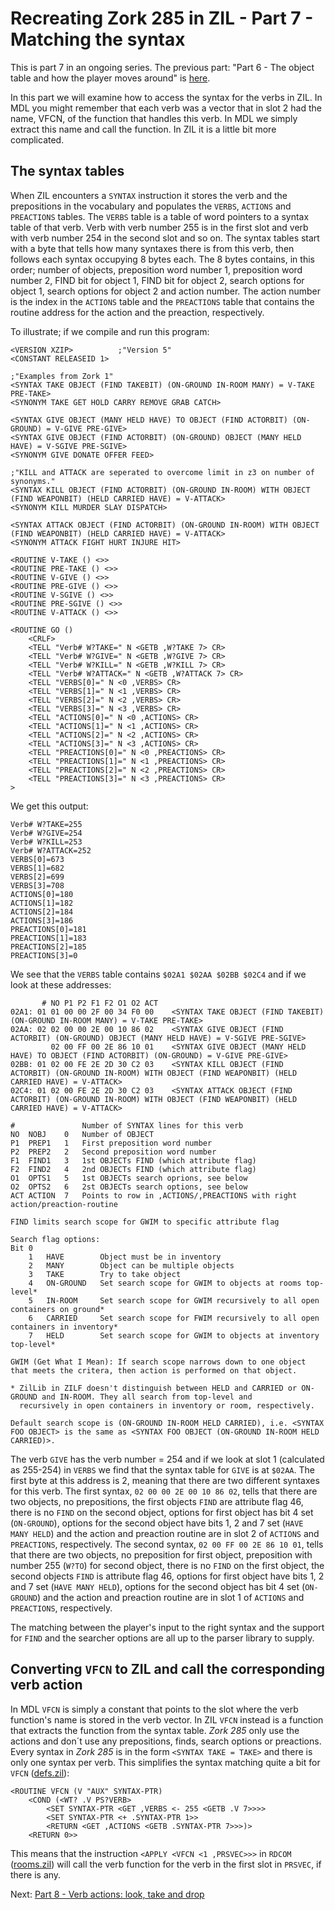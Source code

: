 # Recreating Zork 285 in ZIL - Part 7 - Matching the syntax
This is part 7 in an ongoing series. The previous part: "Part 6 - The object table and how the player moves around" is [here](https://github.com/heasm66/mdlzork/blob/master/zork_285/doc/zork285_06.md).  
  
In this part we will examine how to access the syntax for the verbs in ZIL. In MDL you might remember that each verb was a vector that in slot 2 had the name, VFCN, of the function that handles this verb. In MDL we simply extract this name and call the function. In ZIL it is a little bit more complicated.
## The syntax tables
When ZIL encounters a ```SYNTAX``` instruction it stores the verb and the prepositions in the vocabulary and populates the ```VERBS```, ```ACTIONS``` and ```PREACTIONS``` tables. The ```VERBS``` table is a table of word pointers to a syntax table of that verb. Verb with verb number 255 is in the first slot and verb with verb number 254 in the second slot and so on. The syntax tables start with a byte that tells how many syntaxes there is from this verb, then follows each syntax occupying 8 bytes each. The 8 bytes contains, in this order; number of objects, preposition word number 1, preposition word number 2, FIND bit for object 1, FIND bit for object 2, search options for object 1, search options for object 2 and action number. The action number is the index in the ```ACTIONS``` table and the ```PREACTIONS``` table that contains the routine address for the action and the preaction, respectively.  
  
To illustrate; if we compile and run this program:
```
<VERSION XZIP>          ;"Version 5"
<CONSTANT RELEASEID 1>

;"Examples from Zork 1"
<SYNTAX TAKE OBJECT (FIND TAKEBIT) (ON-GROUND IN-ROOM MANY) = V-TAKE PRE-TAKE>
<SYNONYM TAKE GET HOLD CARRY REMOVE GRAB CATCH>

<SYNTAX GIVE OBJECT (MANY HELD HAVE) TO OBJECT (FIND ACTORBIT) (ON-GROUND) = V-GIVE PRE-GIVE>
<SYNTAX GIVE OBJECT (FIND ACTORBIT) (ON-GROUND) OBJECT (MANY HELD HAVE) = V-SGIVE PRE-SGIVE>
<SYNONYM GIVE DONATE OFFER FEED>

;"KILL and ATTACK are seperated to overcome limit in z3 on number of synonyms."
<SYNTAX KILL OBJECT (FIND ACTORBIT) (ON-GROUND IN-ROOM) WITH OBJECT (FIND WEAPONBIT) (HELD CARRIED HAVE) = V-ATTACK>
<SYNONYM KILL MURDER SLAY DISPATCH>

<SYNTAX ATTACK OBJECT (FIND ACTORBIT) (ON-GROUND IN-ROOM) WITH OBJECT (FIND WEAPONBIT) (HELD CARRIED HAVE) = V-ATTACK>
<SYNONYM ATTACK FIGHT HURT INJURE HIT>

<ROUTINE V-TAKE () <>>
<ROUTINE PRE-TAKE () <>>
<ROUTINE V-GIVE () <>>
<ROUTINE PRE-GIVE () <>>
<ROUTINE V-SGIVE () <>>
<ROUTINE PRE-SGIVE () <>>
<ROUTINE V-ATTACK () <>>

<ROUTINE GO () 
    <CRLF>
    <TELL "Verb# W?TAKE=" N <GETB ,W?TAKE 7> CR>
    <TELL "Verb# W?GIVE=" N <GETB ,W?GIVE 7> CR>
    <TELL "Verb# W?KILL=" N <GETB ,W?KILL 7> CR>
    <TELL "Verb# W?ATTACK=" N <GETB ,W?ATTACK 7> CR>
    <TELL "VERBS[0]=" N <0 ,VERBS> CR>
    <TELL "VERBS[1]=" N <1 ,VERBS> CR>
    <TELL "VERBS[2]=" N <2 ,VERBS> CR>
    <TELL "VERBS[3]=" N <3 ,VERBS> CR>
    <TELL "ACTIONS[0]=" N <0 ,ACTIONS> CR>
    <TELL "ACTIONS[1]=" N <1 ,ACTIONS> CR>
    <TELL "ACTIONS[2]=" N <2 ,ACTIONS> CR>
    <TELL "ACTIONS[3]=" N <3 ,ACTIONS> CR>
    <TELL "PREACTIONS[0]=" N <0 ,PREACTIONS> CR>
    <TELL "PREACTIONS[1]=" N <1 ,PREACTIONS> CR>
    <TELL "PREACTIONS[2]=" N <2 ,PREACTIONS> CR>
    <TELL "PREACTIONS[3]=" N <3 ,PREACTIONS> CR>
>
```
We get this output:
```
Verb# W?TAKE=255
Verb# W?GIVE=254
Verb# W?KILL=253
Verb# W?ATTACK=252
VERBS[0]=673
VERBS[1]=682
VERBS[2]=699
VERBS[3]=708
ACTIONS[0]=180
ACTIONS[1]=182
ACTIONS[2]=184
ACTIONS[3]=186
PREACTIONS[0]=181
PREACTIONS[1]=183
PREACTIONS[2]=185
PREACTIONS[3]=0
```
We see that the ```VERBS``` table contains ```$02A1 $02AA $02BB $02C4``` and if we look at these addresses:
```
       # NO P1 P2 F1 F2 O1 O2 ACT
02A1: 01 01 00 00 2F 00 34 F0 00    <SYNTAX TAKE OBJECT (FIND TAKEBIT) (ON-GROUND IN-ROOM MANY) = V-TAKE PRE-TAKE>
02AA: 02 02 00 00 2E 00 10 86 02    <SYNTAX GIVE OBJECT (FIND ACTORBIT) (ON-GROUND) OBJECT (MANY HELD HAVE) = V-SGIVE PRE-SGIVE>
         02 00 FF 00 2E 86 10 01    <SYNTAX GIVE OBJECT (MANY HELD HAVE) TO OBJECT (FIND ACTORBIT) (ON-GROUND) = V-GIVE PRE-GIVE>
02BB: 01 02 00 FE 2E 2D 30 C2 03    <SYNTAX KILL OBJECT (FIND ACTORBIT) (ON-GROUND IN-ROOM) WITH OBJECT (FIND WEAPONBIT) (HELD CARRIED HAVE) = V-ATTACK>
02C4: 01 02 00 FE 2E 2D 30 C2 03    <SYNTAX ATTACK OBJECT (FIND ACTORBIT) (ON-GROUND IN-ROOM) WITH OBJECT (FIND WEAPONBIT) (HELD CARRIED HAVE) = V-ATTACK>

#               Number of SYNTAX lines for this verb
NO  NOBJ    0   Number of OBJECT
P1  PREP1   1   First preposition word number
P2  PREP2   2   Second preposition word number
F1  FIND1   3   1st OBJECTs FIND (which attribute flag) 
F2  FIND2   4   2nd OBJECTs FIND (which attribute flag)
O1  OPTS1   5   1st OBJECTs search oprions, see below
O2  OPTS2   6   2st OBJECTs search options, see below
ACT ACTION  7   Points to row in ,ACTIONS/,PREACTIONS with right action/preaction-routine

FIND limits search scope for GWIM to specific attribute flag
 
Search flag options:
Bit 0
    1   HAVE		Object must be in inventory
    2   MANY		Object can be multiple objects
    3   TAKE		Try to take object
    4   ON-GROUND	Set search scope for GWIM to objects at rooms top-level*
    5   IN-ROOM		Set search scope for GWIM recursively to all open containers on ground*
    6   CARRIED		Set search scope for FWIM recursively to all open containers in inventory*
    7   HELD		Set search scope for GWIM to objects at inventory top-level*
	
GWIM (Get What I Mean): If search scope narrows down to one object that meets the critera, then action is performed on that object.

* ZilLib in ZILF doesn't distinguish between HELD and CARRIED or ON-GROUND and IN-ROOM. They all search from top-level and 
  recursively in open containers in inventory or room, respectively.

Default search scope is (ON-GROUND IN-ROOM HELD CARRIED), i.e. <SYNTAX FOO OBJECT> is the same as <SYNTAX FOO OBJECT (ON-GROUND IN-ROOM HELD CARRIED)>.
```
The verb ```GIVE``` has the verb number = 254 and if we look at slot 1 (calculated as 255-254) in ```VERBS``` we find that the syntax table for ```GIVE``` is at ```$02AA```. The first byte at this address is 2, meaning that there are two different syntaxes for this verb. The first syntax, ```02 00 00 2E 00 10 86 02```, tells that there are two objects, no prepositions, the first objects ```FIND``` are attribute flag 46, there is no ```FIND``` on the second object, options for first object has bit 4 set (```ON-GROUND```), options for the second object have bits 1, 2 and 7 set (```HAVE MANY HELD```) and the action and preaction routine are in slot 2 of ```ACTIONS``` and ```PREACTIONS```, respectively. The second syntax, ```02 00 FF 00 2E 86 10 01```, tells that there are two objects, no preposition for first object, preposition with number 255 (```W?TO```) for second object, there is no ```FIND``` on the first object, the second objects ```FIND``` is attribute flag 46, options for first object have bits 1, 2 and 7 set (```HAVE MANY HELD```), options for the second object has bit 4 set (```ON-GROUND```) and the action and preaction routine are in slot 1 of ```ACTIONS``` and ```PREACTIONS```, respectively.  
  
The matching between the player's input to the right syntax and the support for ```FIND``` and the searcher options are all up to the parser library to supply.
## Converting ```VFCN``` to ZIL and call the corresponding verb action
In MDL ```VFCN``` is simply a constant that points to the slot where the verb function's name is stored in the verb vector. In ZIL ```VFCN``` instead is a function that extracts the function from the syntax table. *Zork 285* only use the actions and don´t use any prepositions, finds, search options or preactions. Every syntax in *Zork 285* is in the form ```<SYNTAX TAKE = TAKE>``` and there is only one syntax per verb. This simplifies the syntax matching quite a bit for ```VFCN``` ([defs.zil](https://github.com/heasm66/mdlzork/blob/master/zork_285/defs.zil)):
```
<ROUTINE VFCN (V "AUX" SYNTAX-PTR)
    <COND (<WT? .V PS?VERB>
        <SET SYNTAX-PTR <GET ,VERBS <- 255 <GETB .V 7>>>>
        <SET SYNTAX-PTR <+ .SYNTAX-PTR 1>>
        <RETURN <GET ,ACTIONS <GETB .SYNTAX-PTR 7>>>)>
    <RETURN 0>>
```
This means that the instruction ```<APPLY <VFCN <1 ,PRSVEC>>>``` in ```RDCOM``` ([rooms.zil](https://github.com/heasm66/mdlzork/blob/master/zork_285/rooms.zil)) will call the verb function for the verb in the first slot in ```PRSVEC```, if there is any.  
  
Next: [Part 8 - Verb actions: look, take and drop](https://github.com/heasm66/mdlzork/blob/master/zork_285/doc/zork285_08.md)
